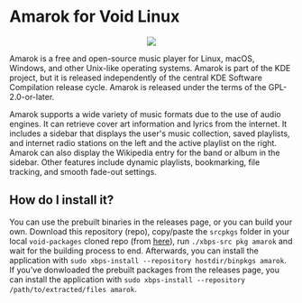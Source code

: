 # Amarok for Void Linux

<p align="center"><img src="https://codeberg.org/th0razin3/vur/raw/branch/main/srcpkgs/amarok/amarok.png"></p>

Amarok is a free and open-source music player for Linux, macOS, Windows, and other Unix-like operating systems. Amarok is part of the KDE project, but it is released independently of the central KDE Software Compilation release cycle. Amarok is released under the terms of the GPL-2.0-or-later.

Amarok supports a wide variety of music formats due to the use of audio engines. It can retrieve cover art information and lyrics from the internet. It includes a sidebar that displays the user's music collection, saved playlists, and internet radio stations on the left and the active playlist on the right. Amarok can also display the Wikipedia entry for the band or album in the sidebar. Other features include dynamic playlists, bookmarking, file tracking, and smooth fade-out settings.

## How do I install it?

You can use the prebuilt binaries in the releases page, or you can build your own. Download this repository (repo), copy/paste the `srcpkgs` folder in your local `void-packages` cloned repo (from [here](https://github.com/void-linux/void-packages)), run `./xbps-src pkg amarok` and wait for the building process to end. Afterwards, you can install the application with `sudo xbps-install --repository hostdir/binpkgs amarok`. If you've donwloaded the prebuilt packages from the releases page, you can install the application with `sudo xbps-install --repository /path/to/extracted/files amarok`.